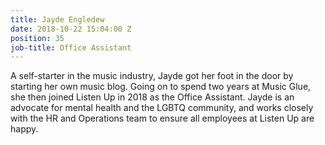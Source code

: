 ```yaml
---
title: Jayde Engledew
date: 2018-10-22 15:04:00 Z
position: 35
job-title: Office Assistant
---
```


A self-starter in the music industry, Jayde got her foot in the door by starting her own music blog. Going on to spend two years at Music Glue, she then joined Listen Up in 2018 as the Office Assistant. Jayde is an advocate for mental health and the LGBTQ community, and works closely with the HR and Operations team to ensure all employees at Listen Up are happy.